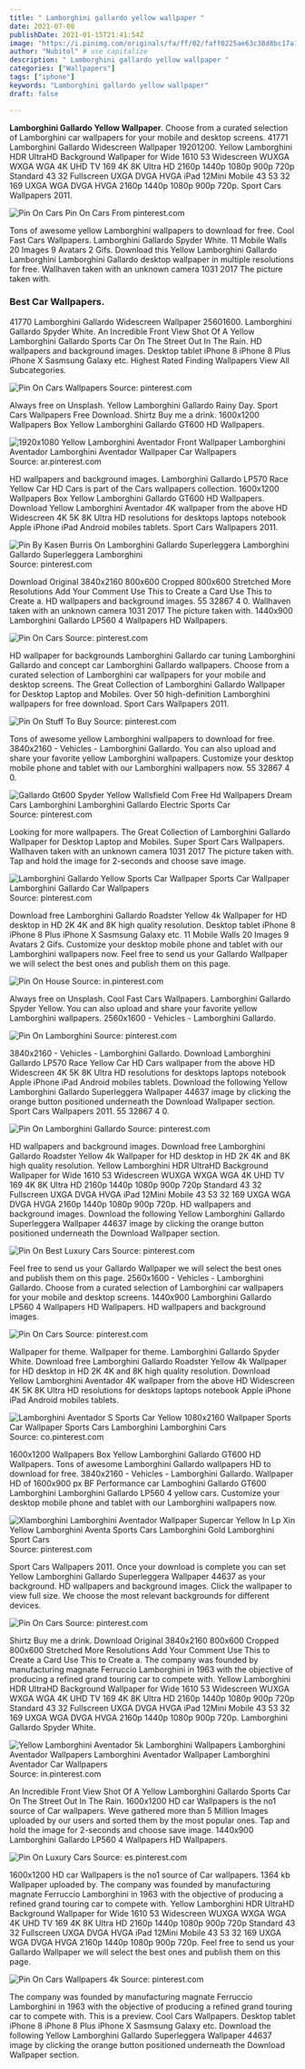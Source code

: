 ```yaml
---
title: " Lamborghini gallardo yellow wallpaper "
date: 2021-07-08
publishDate: 2021-01-15T21:41:54Z
image: "https://i.pinimg.com/originals/fa/ff/02/faff0225ae63c38d8bc17a1cb2aa5675.jpg"
author: "Nubitol" # use capitalize
description: " Lamborghini gallardo yellow wallpaper "
categories: ["Wallpapers"]
tags: ["iphone"]
keywords: "Lamborghini gallardo yellow wallpaper"
draft: false

---
```



**Lamborghini Gallardo Yellow Wallpaper**. Choose from a curated selection of Lamborghini car wallpapers for your mobile and desktop screens. 41771 Lamborghini Gallardo Widescreen Wallpaper 19201200. Yellow Lamborghini HDR UltraHD Background Wallpaper for Wide 1610 53 Widescreen WUXGA WXGA WGA 4K UHD TV 169 4K 8K Ultra HD 2160p 1440p 1080p 900p 720p Standard 43 32 Fullscreen UXGA DVGA HVGA iPad 12Mini Mobile 43 53 32 169 UXGA WGA DVGA HVGA 2160p 1440p 1080p 900p 720p. Sport Cars Wallpapers 2011.

![Pin On Cars](https://i.pinimg.com/originals/1f/75/82/1f7582ec0cdde0628f99d256fea7a62f.png "Pin On Cars")
Pin On Cars From pinterest.com


Tons of awesome yellow Lamborghini wallpapers to download for free. Cool Fast Cars Wallpapers. Lamborghini Gallardo Spyder White. 11 Mobile Walls 20 Images 9 Avatars 2 Gifs. Download this Yellow Lamborghini Gallardo Lamborghini Lamborghini Gallardo desktop wallpaper in multiple resolutions for free. Wallhaven taken with an unknown camera 1031 2017 The picture taken with.

### Best Car Wallpapers.

41770 Lamborghini Gallardo Widescreen Wallpaper 25601600. Lamborghini Gallardo Spyder White. An Incredible Front View Shot Of A Yellow Lamborghini Gallardo Sports Car On The Street Out In The Rain. HD wallpapers and background images. Desktop tablet iPhone 8 iPhone 8 Plus iPhone X Sasmsung Galaxy etc. Highest Rated Finding Wallpapers View All Subcategories.


![Pin On Cars Wallpapers](https://i.pinimg.com/originals/dd/1e/5d/dd1e5d3d11de66bbdb27c4d46c36c2c3.jpg "Pin On Cars Wallpapers")
Source: pinterest.com

Always free on Unsplash. Yellow Lamborghini Gallardo Rainy Day. Sport Cars Wallpapers Free Download. Shirtz Buy me a drink. 1600x1200 Wallpapers Box Yellow Lamborghini Gallardo GT600 HD Wallpapers.

![1920x1080 Yellow Lamborghini Aventador Front Wallpaper Lamborghini Aventador Lamborghini Aventador Wallpaper Car Wallpapers](https://i.pinimg.com/originals/54/41/bb/5441bbda8700540e9263864235b213e0.jpg "1920x1080 Yellow Lamborghini Aventador Front Wallpaper Lamborghini Aventador Lamborghini Aventador Wallpaper Car Wallpapers")
Source: ar.pinterest.com

HD wallpapers and background images. Lamborghini Gallardo LP570 Race Yellow Car HD Cars is part of the Cars wallpapers collection. 1600x1200 Wallpapers Box Yellow Lamborghini Gallardo GT600 HD Wallpapers. Download Yellow Lamborghini Aventador 4K wallpaper from the above HD Widescreen 4K 5K 8K Ultra HD resolutions for desktops laptops notebook Apple iPhone iPad Android mobiles tablets. Sport Cars Wallpapers 2011.

![Pin By Kasen Burris On Lamborghini Gallardo Superleggera Lamborghini Gallardo Superleggera Lamborghini](https://i.pinimg.com/originals/41/91/06/4191061f3a726b13c188ccf1bb87be95.jpg "Pin By Kasen Burris On Lamborghini Gallardo Superleggera Lamborghini Gallardo Superleggera Lamborghini")
Source: pinterest.com

Download Original 3840x2160 800x600 Cropped 800x600 Stretched More Resolutions Add Your Comment Use This to Create a Card Use This to Create a. HD wallpapers and background images. 55 32867 4 0. Wallhaven taken with an unknown camera 1031 2017 The picture taken with. 1440x900 Lamborghini Gallardo LP560 4 Wallpapers HD Wallpapers.

![Pin On Cars](https://i.pinimg.com/474x/64/94/f2/6494f256509ed568c8632f73562ecab4.jpg "Pin On Cars")
Source: pinterest.com

HD wallpaper for backgrounds Lamborghini Gallardo car tuning Lamborghini Gallardo and concept car Lamborghini Gallardo wallpapers. Choose from a curated selection of Lamborghini car wallpapers for your mobile and desktop screens. The Great Collection of Lamborghini Gallardo Wallpaper for Desktop Laptop and Mobiles. Over 50 high-definition Lamborghini wallpapers for free download. Sport Cars Wallpapers 2011.

![Pin On Stuff To Buy](https://i.pinimg.com/originals/1a/dc/f7/1adcf72589469752fd20038245a854dc.jpg "Pin On Stuff To Buy")
Source: pinterest.com

Tons of awesome yellow Lamborghini wallpapers to download for free. 3840x2160 - Vehicles - Lamborghini Gallardo. You can also upload and share your favorite yellow Lamborghini wallpapers. Customize your desktop mobile phone and tablet with our Lamborghini wallpapers now. 55 32867 4 0.

![Gallardo Gt600 Spyder Yellow Wallsfield Com Free Hd Wallpapers Dream Cars Lamborghini Lamborghini Gallardo Electric Sports Car](https://i.pinimg.com/originals/48/4a/e8/484ae8fd6600a73ccedd1e2b46361c6a.jpg "Gallardo Gt600 Spyder Yellow Wallsfield Com Free Hd Wallpapers Dream Cars Lamborghini Lamborghini Gallardo Electric Sports Car")
Source: pinterest.com

Looking for more wallpapers. The Great Collection of Lamborghini Gallardo Wallpaper for Desktop Laptop and Mobiles. Super Sport Cars Wallpapers. Wallhaven taken with an unknown camera 1031 2017 The picture taken with. Tap and hold the image for 2-seconds and choose save image.

![Lamborghini Gallardo Yellow Sports Car Wallpaper Sports Car Wallpaper Lamborghini Gallardo Car Wallpapers](https://i.pinimg.com/originals/3f/67/34/3f67348b4b03c2e8707d0a534e262cc7.jpg "Lamborghini Gallardo Yellow Sports Car Wallpaper Sports Car Wallpaper Lamborghini Gallardo Car Wallpapers")
Source: pinterest.com

Download free Lamborghini Gallardo Roadster Yellow 4k Wallpaper for HD desktop in HD 2K 4K and 8K high quality resolution. Desktop tablet iPhone 8 iPhone 8 Plus iPhone X Sasmsung Galaxy etc. 11 Mobile Walls 20 Images 9 Avatars 2 Gifs. Customize your desktop mobile phone and tablet with our Lamborghini wallpapers now. Feel free to send us your Gallardo Wallpaper we will select the best ones and publish them on this page.

![Pin On House](https://i.pinimg.com/originals/1e/1b/c0/1e1bc05fa293c7a4140baa8182b7bf16.jpg "Pin On House")
Source: in.pinterest.com

Always free on Unsplash. Cool Fast Cars Wallpapers. Lamborghini Gallardo Spyder Yellow. You can also upload and share your favorite yellow Lamborghini wallpapers. 2560x1600 - Vehicles - Lamborghini Gallardo.

![Pin On Lamborghini](https://i.pinimg.com/originals/57/02/a7/5702a701a718898068c3abb221f6164e.jpg "Pin On Lamborghini")
Source: pinterest.com

3840x2160 - Vehicles - Lamborghini Gallardo. Download Lamborghini Gallardo LP570 Race Yellow Car HD Cars wallpaper from the above HD Widescreen 4K 5K 8K Ultra HD resolutions for desktops laptops notebook Apple iPhone iPad Android mobiles tablets. Download the following Yellow Lamborghini Gallardo Superleggera Wallpaper 44637 image by clicking the orange button positioned underneath the Download Wallpaper section. Sport Cars Wallpapers 2011. 55 32867 4 0.

![Pin On Lamborghini Gallardo](http://iliketowastemytime.com/sites/default/files/lamborghini-gallardo-superleggera-hd-wallpaper.jpg "Pin On Lamborghini Gallardo")
Source: pinterest.com

HD wallpapers and background images. Download free Lamborghini Gallardo Roadster Yellow 4k Wallpaper for HD desktop in HD 2K 4K and 8K high quality resolution. Yellow Lamborghini HDR UltraHD Background Wallpaper for Wide 1610 53 Widescreen WUXGA WXGA WGA 4K UHD TV 169 4K 8K Ultra HD 2160p 1440p 1080p 900p 720p Standard 43 32 Fullscreen UXGA DVGA HVGA iPad 12Mini Mobile 43 53 32 169 UXGA WGA DVGA HVGA 2160p 1440p 1080p 900p 720p. HD wallpapers and background images. Download the following Yellow Lamborghini Gallardo Superleggera Wallpaper 44637 image by clicking the orange button positioned underneath the Download Wallpaper section.

![Pin On Best Luxury Cars](https://i.pinimg.com/originals/2a/c7/6f/2ac76fc66362f482237fe59fbdbd1ba2.jpg "Pin On Best Luxury Cars")
Source: pinterest.com

Feel free to send us your Gallardo Wallpaper we will select the best ones and publish them on this page. 2560x1600 - Vehicles - Lamborghini Gallardo. Choose from a curated selection of Lamborghini car wallpapers for your mobile and desktop screens. 1440x900 Lamborghini Gallardo LP560 4 Wallpapers HD Wallpapers. HD wallpapers and background images.

![Pin On Cars](https://i.pinimg.com/originals/1f/75/82/1f7582ec0cdde0628f99d256fea7a62f.png "Pin On Cars")
Source: pinterest.com

Wallpaper for theme. Wallpaper for theme. Lamborghini Gallardo Spyder White. Download free Lamborghini Gallardo Roadster Yellow 4k Wallpaper for HD desktop in HD 2K 4K and 8K high quality resolution. Download Yellow Lamborghini Aventador 4K wallpaper from the above HD Widescreen 4K 5K 8K Ultra HD resolutions for desktops laptops notebook Apple iPhone iPad Android mobiles tablets.

![Lamborghini Aventador S Sports Car Yellow 1080x2160 Wallpaper Sports Car Wallpaper Sports Cars Lamborghini Lamborghini Cars](https://i.pinimg.com/originals/df/4d/98/df4d9847de820c709f1f6869c8b2871a.jpg "Lamborghini Aventador S Sports Car Yellow 1080x2160 Wallpaper Sports Car Wallpaper Sports Cars Lamborghini Lamborghini Cars")
Source: co.pinterest.com

1600x1200 Wallpapers Box Yellow Lamborghini Gallardo GT600 HD Wallpapers. Tons of awesome Lamborghini Gallardo wallpapers HD to download for free. 3840x2160 - Vehicles - Lamborghini Gallardo. Wallpaper HD of 1600x900 px BF Performance car Lamboghini Gallardo GT600 Lamborghini Lamborghini Gallardo LP560 4 yellow cars. Customize your desktop mobile phone and tablet with our Lamborghini wallpapers now.

![Xlamborghini Lamborghini Aventador Wallpaper Supercar Yellow In Lp Xin Yellow Lamborghini Aventa Sports Cars Lamborghini Gold Lamborghini Sport Cars](https://i.pinimg.com/originals/a5/7c/cc/a57ccce636e715fdc73106996c4cdde0.jpg "Xlamborghini Lamborghini Aventador Wallpaper Supercar Yellow In Lp Xin Yellow Lamborghini Aventa Sports Cars Lamborghini Gold Lamborghini Sport Cars")
Source: pinterest.com

Sport Cars Wallpapers 2011. Once your download is complete you can set Yellow Lamborghini Gallardo Superleggera Wallpaper 44637 as your background. HD wallpapers and background images. Click the wallpaper to view full size. We choose the most relevant backgrounds for different devices.

![Pin On Cars](https://i.pinimg.com/originals/06/15/28/0615286ddbd179ecf5528461da34276b.jpg "Pin On Cars")
Source: pinterest.com

Shirtz Buy me a drink. Download Original 3840x2160 800x600 Cropped 800x600 Stretched More Resolutions Add Your Comment Use This to Create a Card Use This to Create a. The company was founded by manufacturing magnate Ferruccio Lamborghini in 1963 with the objective of producing a refined grand touring car to compete with. Yellow Lamborghini HDR UltraHD Background Wallpaper for Wide 1610 53 Widescreen WUXGA WXGA WGA 4K UHD TV 169 4K 8K Ultra HD 2160p 1440p 1080p 900p 720p Standard 43 32 Fullscreen UXGA DVGA HVGA iPad 12Mini Mobile 43 53 32 169 UXGA WGA DVGA HVGA 2160p 1440p 1080p 900p 720p. Lamborghini Gallardo Spyder White.

![Yellow Lamborghini Aventador 5k Lamborghini Wallpapers Lamborghini Aventador Wallpapers Lamborghini Aventador Wallpaper Lamborghini Aventador Car Wallpapers](https://i.pinimg.com/originals/39/13/d4/3913d4e34455d50221b03127223b9e84.jpg "Yellow Lamborghini Aventador 5k Lamborghini Wallpapers Lamborghini Aventador Wallpapers Lamborghini Aventador Wallpaper Lamborghini Aventador Car Wallpapers")
Source: in.pinterest.com

An Incredible Front View Shot Of A Yellow Lamborghini Gallardo Sports Car On The Street Out In The Rain. 1600x1200 HD car Wallpapers is the no1 source of Car wallpapers. Weve gathered more than 5 Million Images uploaded by our users and sorted them by the most popular ones. Tap and hold the image for 2-seconds and choose save image. 1440x900 Lamborghini Gallardo LP560 4 Wallpapers HD Wallpapers.

![Pin On Luxury Cars](https://i.pinimg.com/originals/4e/c7/08/4ec708cfefc79a0c149582c3a614c933.jpg "Pin On Luxury Cars")
Source: es.pinterest.com

1600x1200 HD car Wallpapers is the no1 source of Car wallpapers. 1364 kb Wallpaper uploaded by. The company was founded by manufacturing magnate Ferruccio Lamborghini in 1963 with the objective of producing a refined grand touring car to compete with. Yellow Lamborghini HDR UltraHD Background Wallpaper for Wide 1610 53 Widescreen WUXGA WXGA WGA 4K UHD TV 169 4K 8K Ultra HD 2160p 1440p 1080p 900p 720p Standard 43 32 Fullscreen UXGA DVGA HVGA iPad 12Mini Mobile 43 53 32 169 UXGA WGA DVGA HVGA 2160p 1440p 1080p 900p 720p. Feel free to send us your Gallardo Wallpaper we will select the best ones and publish them on this page.

![Pin On Cars Wallpapers 4k](https://i.pinimg.com/originals/fa/ff/02/faff0225ae63c38d8bc17a1cb2aa5675.jpg "Pin On Cars Wallpapers 4k")
Source: pinterest.com

The company was founded by manufacturing magnate Ferruccio Lamborghini in 1963 with the objective of producing a refined grand touring car to compete with. This is a preview. Cool Cars Wallpapers. Desktop tablet iPhone 8 iPhone 8 Plus iPhone X Sasmsung Galaxy etc. Download the following Yellow Lamborghini Gallardo Superleggera Wallpaper 44637 image by clicking the orange button positioned underneath the Download Wallpaper section.

